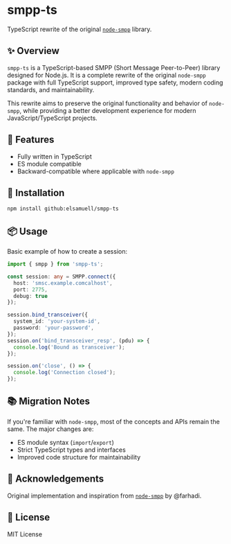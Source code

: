 # smpp-ts

TypeScript rewrite of the original [`node-smpp`](https://github.com/farhadi/node-smpp) library.

## ✨ Overview

`smpp-ts` is a TypeScript-based SMPP (Short Message Peer-to-Peer) library designed for Node.js. It is a complete rewrite of the original `node-smpp` package with full TypeScript support, improved type safety, modern coding standards, and maintainability.

This rewrite aims to preserve the original functionality and behavior of `node-smpp`, while providing a better development experience for modern JavaScript/TypeScript projects.

## 🔧 Features

- Fully written in TypeScript
- ES module compatible
- Backward-compatible where applicable with `node-smpp`

## 🚀 Installation

```bash
npm install github:elsamuell/smpp-ts
```

## 📦 Usage

Basic example of how to create a session:

```ts
import { smpp } from 'smpp-ts';

const session: any = SMPP.connect({
  host: 'smsc.example.comcalhost',
  port: 2775,
  debug: true
});

session.bind_transceiver({
  system_id: 'your-system-id',
  password: 'your-password',
});
session.on('bind_transceiver_resp', (pdu) => {
  console.log('Bound as transceiver');
});

session.on('close', () => {
  console.log('Connection closed');
});
```

## 📚 Migration Notes

If you're familiar with `node-smpp`, most of the concepts and APIs remain the same. The major changes are:

- ES module syntax (`import`/`export`)
- Strict TypeScript types and interfaces
- Improved code structure for maintainability

## 🙏 Acknowledgements

Original implementation and inspiration from [`node-smpp`](https://github.com/farhadi/node-smpp) by @farhadi.

## 📃 License

MIT License
